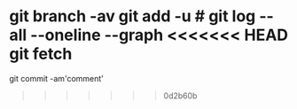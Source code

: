 git branch -av
git add -u #
git log --all --oneline --graph
<<<<<<< HEAD
git fetch
=======
git commit -am'comment'
>>>>>>> 0d2b60b
